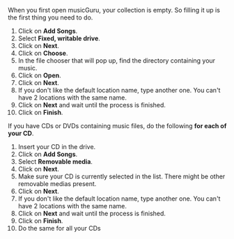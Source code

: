 When you first open musicGuru, your collection is empty. So filling it up is the first thing you need to do.

1. Click on **Add Songs**.
1. Select **Fixed, writable drive**.
1. Click on **Next**.
1. Click on **Choose**.
1. In the file chooser that will pop up, find the directory containing your music.
1. Click on **Open**.
1. Click on **Next**.
1. If you don't like the default location name, type another one. You can't have 2 locations with the same name.
1. Click on **Next** and wait until the process is finished.
1. Click on **Finish**.

If you have CDs or DVDs containing music files, do the following **for each of your CD**.

1. Insert your CD in the drive.
1. Click on **Add Songs**.
1. Select **Removable media**.
1. Click on **Next**.
1. Make sure your CD is currently selected in the list. There might be other removable medias present.
1. Click on **Next**.
1. If you don't like the default location name, type another one. You can't have 2 locations with the same name.
1. Click on **Next** and wait until the process is finished.
1. Click on **Finish**.
1. Do the same for all your CDs
